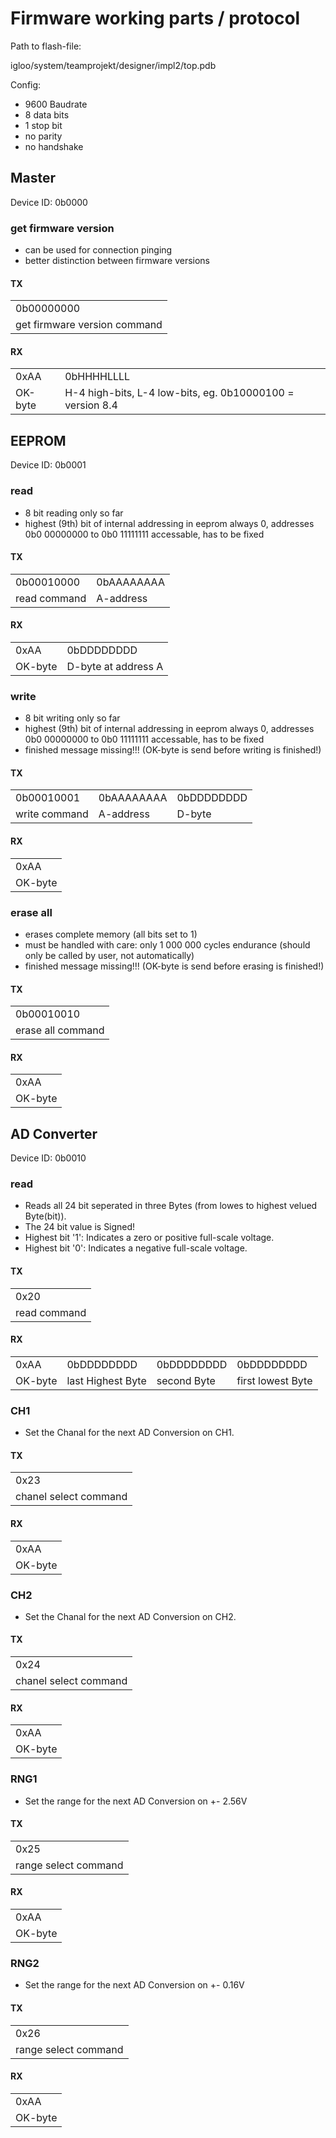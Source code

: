 # Firmware working parts / protocol
Path to flash-file:

igloo/system/teamprojekt/designer/impl2/top.pdb

Config:
* 9600 Baudrate
* 8 data bits
* 1 stop bit
* no parity
* no handshake

## Master
Device ID: 0b0000
### get firmware version
* can be used for connection pinging
* better distinction between firmware versions

#### TX
|              |
|--------------|
| 0b00000000   |
| get firmware version command |

#### RX
|         |                     |
|---------|---------------------|
| 0xAA    | 0bHHHHLLLL          |
| OK-byte | H-4 high-bits, L-4 low-bits, eg. 0b10000100 = version 8.4 |

## EEPROM
Device ID: 0b0001
### read
* 8 bit reading only so far
* highest (9th) bit of internal addressing in eeprom always 0, addresses 0b0 00000000 to 0b0 11111111 accessable, has to be fixed

#### TX
|              |            |
|--------------|------------|
| 0b00010000   | 0bAAAAAAAA |
| read command | A-address  |

#### RX
|         |                     |
|---------|---------------------|
| 0xAA    | 0bDDDDDDDD          |
| OK-byte | D-byte at address A |

### write
* 8 bit writing only so far
* highest (9th) bit of internal addressing in eeprom always 0, addresses 0b0 00000000 to 0b0 11111111 accessable, has to be fixed
* finished message missing!!! (OK-byte is send before writing is finished!)

#### TX
|              |            |          |
|--------------|------------|----------|
| 0b00010001   | 0bAAAAAAAA |0bDDDDDDDD|
| write command | A-address  | D-byte   |

#### RX
|         |
|---------|
| 0xAA    |
| OK-byte |

### erase all
* erases complete memory (all bits set to 1)
* must be handled with care: only 1 000 000 cycles endurance (should only be called by user, not automatically)
* finished message missing!!! (OK-byte is send before erasing is finished!)

#### TX
|              |
|--------------|
| 0b00010010   |
| erase all command |

#### RX
|         |
|---------|
| 0xAA    |
| OK-byte |

## AD Converter
Device ID: 0b0010

### read
* Reads all 24 bit seperated in three Bytes (from lowes to highest velued Byte(bit)).
* The 24 bit value is Signed!
* Highest bit '1': Indicates a zero or positive full-scale voltage.
* Highest bit '0': Indicates a negative full-scale voltage.

#### TX
|  	|
|-----|
|0x20|
|read command|

#### RX
|	 |   |   |   |
|---|---|---|---|
|0xAA|0bDDDDDDDD|0bDDDDDDDD|0bDDDDDDDD|
|OK-byte|last Highest Byte| second Byte| first lowest Byte|

### CH1
* Set the Chanal for the next AD Conversion on CH1.

#### TX
|   |
|---|
|0x23|
|chanel select command|

#### RX
|         |
|---------|
| 0xAA    |
| OK-byte |

### CH2
* Set the Chanal for the next AD Conversion on CH2.

#### TX
|   |
|---|
|0x24|
|chanel select command|

#### RX
|         |
|---------|
| 0xAA    |
| OK-byte |

### RNG1
* Set the range for the next AD Conversion on +- 2.56V

#### TX
|   |
|---|
|0x25|
|range select command|

#### RX
|         |
|---------|
| 0xAA    |
| OK-byte |

### RNG2
* Set the range for the next AD Conversion on +- 0.16V

#### TX
|   |
|---|
|0x26|
|range select command|

#### RX
|         |
|---------|
| 0xAA    |
| OK-byte |